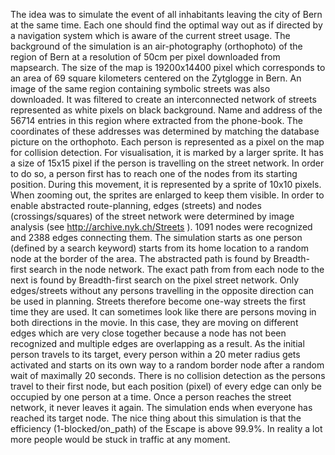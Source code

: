 The idea was to simulate the event of all inhabitants leaving the city of Bern at the same time. Each one should find the optimal way out as if directed by a navigation system which is aware of the current street usage. The background of the simulation is an air-photography (orthophoto) of the region of Bern at a resolution of 50cm per pixel downloaded from mapsearch. The size of the map is 19200x14400 pixel which corresponds to an area of 69 square kilometers centered on the Zytglogge in Bern. An image of the same region containing symbolic streets was also downloaded. It was filtered to create an interconnected network of streets represented as white pixels on black background. Name and address of the 56714 entries in this region where extracted from the phone-book. The coordinates of these addresses was determined by matching the database picture on the orthophoto. Each person is represented as a pixel on the map for collision detection. For visualisation, it is marked by a larger sprite. It has a size of 15x15 pixel if the person is travelling on the street network. In order to do so, a person first has to reach one of the nodes from its starting position. During this movement, it is represented by a sprite of 10x10 pixels. When zooming out, the sprites are enlarged to keep them visible. In order to enable abstracted route-planning, edges (streets) and nodes (crossings/squares) of the street network were determined by image analysis (see http://archive.nyk.ch/Streets ). 1091 nodes were recognized and 2388 edges connecting them. The simulation starts as one person (defined by a search keyword) starts from its home location to a random node at the border of the area. The abstracted path is found by Breadth-first search in the node network. The exact path from from each node to the next is found by Breadth-first search on the pixel street network. Only edges/streets without any persons travelling in the opposite direction can be used in planning. Streets therefore become one-way streets the first time they are used. It can sometimes look like there are persons moving in both directions in the movie. In this case, they are moving on different edges which are very close together because a node has not been recognized and multiple edges are overlapping as a result. As the initial person travels to its target, every person within a 20 meter radius gets activated and starts on its own way to a random border node after a random wait of maximally 20 seconds. There is no collision detection as the persons travel to their first node, but each position (pixel) of every edge can only be occupied by one person at a time. Once a person reaches the street network, it never leaves it again. The simulation ends when everyone has reached its target node. The nice thing about this simulation is that the efficiency (1-blocked/on_path) of the Escape is above 99.9%. In reality a lot more people would be stuck in traffic at any moment.
